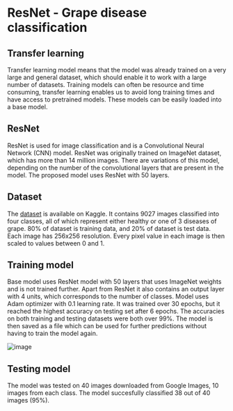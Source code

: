 # ResNet - Grape disease classification

## Transfer learning
Transfer learning model means that the model was already trained on a very large and general dataset,
which should enable it to work with a large number of datasets. Training models can often be resource and time consuming,
transfer learning enables us to avoid long training times and have access to pretrained models. These models can
be easily loaded into a base model.

## ResNet
ResNet is used for image classification and is a Convolutional Neural Network (CNN) model. ResNet was originally trained
on ImageNet dataset, which has more than 14 million images. There are variations of this model, depending on the
number of the convolutional layers that are present in the model. The proposed model uses ResNet with 50 layers.

## Dataset
The [dataset](https://www.kaggle.com/datasets/rm1000/grape-disease-dataset-original) is available on Kaggle. It contains
9027 images classified into four classes, all of which represent either healthy or one of 3 diseases of grape.
80% of dataset is training data, and 20% of dataset is test data. Each image has 256x256 resolution.
Every pixel value in each image is then scaled to values between 0 and 1.

## Training model
Base model uses ResNet model with 50 layers that uses ImageNet weights and is not trained further. Apart from ResNet
it also contains an output layer with 4 units, which corresponds to the number of classes. Model uses Adam
optimizer with 0.1 learning rate. It was trained over 30 epochs, but it reached the highest accuracy
on testing set after 6 epochs. The accuracies on both training and testing datasets were both over 99%.
The model is then saved as a file which can be used for further predictions without having to
train the model again.

![image](https://github.com/mato-m/resnet-grape/assets/64593617/912a0e65-a150-46b7-b88d-8e89cee51215)

## Testing model

The model was tested on 40 images downloaded from Google Images, 10 images from each class.
The model succesfully classified 38 out of 40 images (95%).
